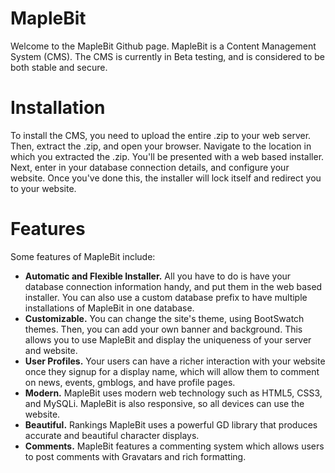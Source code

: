 MapleBit
============
Welcome to the MapleBit Github page. MapleBit is a Content Management System (CMS). The CMS is currently in Beta testing, and is considered to be both stable and secure. 

Installation
============
To install the CMS, you need to upload the entire .zip to your web server. Then, extract the .zip, and open your browser. Navigate to the location in which you extracted the .zip. You'll be presented with a web based installer. Next, enter in your database connection details, and configure your website. Once you've done this, the installer will lock itself and redirect you to your website.

Features
============
Some features of MapleBit include:

 - **Automatic and Flexible Installer.** All you have to do is have your database connection information handy, and put them in the web based installer. You can also use a custom database prefix to have multiple installations of MapleBit in one database.
 - **Customizable.** You can change the site's theme, using BootSwatch themes. Then, you can add your own banner and background. This allows you to use MapleBit and display the uniqueness of your server and website.
 - **User Profiles.** Your users can have a richer interaction with your website once they signup for a display name, which will allow them to comment on news, events, gmblogs, and have profile pages.
 - **Modern.** MapleBit uses modern web technology such as HTML5, CSS3, and MySQLi. MapleBit is also responsive, so all devices can use the website.
 - **Beautiful.** Rankings MapleBit uses a powerful GD library that produces accurate and beautiful character displays.
 - **Comments.** MapleBit features a commenting system which allows users to post comments with Gravatars and rich formatting.
